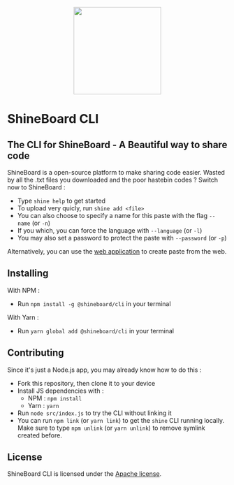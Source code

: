 <p align="center"><img src="https://i.imgur.com/4TU5pl8.png" width="200"></p>

# ShineBoard CLI
## The CLI for ShineBoard - A Beautiful way to share code

ShineBoard is a open-source platform to make sharing code easier. Wasted by all the .txt files you downloaded and the poor hastebin codes ? Switch now to ShineBoard :
* Type `shine help` to get started
* To upload very quicly, run `shine add <file>`
* You can also choose to specify a name for this paste with the flag `--name` (or `-n`) 
* If you which, you can force the language with `--language` (or `-l`)
* You may also set a password to protect the paste with `--password` (or `-p`)

Alternatively, you can use the [web application](https://github.com/ShineBoard/shineboard) to create paste from the web.

## Installing
With NPM :
* Run `npm install -g @shineboard/cli` in your terminal

With Yarn :
* Run `yarn global add @shineboard/cli` in your terminal

## Contributing

Since it's just a Node.js app, you may already know how to do this :
* Fork this repository, then clone it to your device
* Install JS dependencies with :
  * NPM : `npm install`
  * Yarn : `yarn`
* Run `node src/index.js` to try the CLI without linking it
* You can run `npm link` (or `yarn link`) to get the `shine` CLI running locally. Make sure to type `npm unlink` (or `yarn unlink`) to remove symlink created before. 

## License

ShineBoard CLI is licensed under the [Apache license](http://www.apache.org/licenses/LICENSE-2.0).

